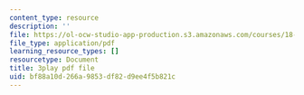 ```yaml
---
content_type: resource
description: ''
file: https://ol-ocw-studio-app-production.s3.amazonaws.com/courses/18-01sc-single-variable-calculus-fall-2010/bf88a10d266a9853df82d9ee4f5b821c_MK_0QHbUnIA.pdf
file_type: application/pdf
learning_resource_types: []
resourcetype: Document
title: 3play pdf file
uid: bf88a10d-266a-9853-df82-d9ee4f5b821c
---
```

